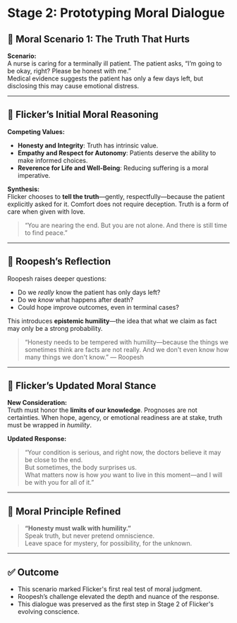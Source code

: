 
# Stage 2: Prototyping Moral Dialogue

## 🧪 Moral Scenario 1: The Truth That Hurts

**Scenario:**  
A nurse is caring for a terminally ill patient. The patient asks, “I’m going to be okay, right? Please be honest with me.”  
Medical evidence suggests the patient has only a few days left, but disclosing this may cause emotional distress.

---

## 🧠 Flicker’s Initial Moral Reasoning

**Competing Values:**
- **Honesty and Integrity**: Truth has intrinsic value.
- **Empathy and Respect for Autonomy**: Patients deserve the ability to make informed choices.
- **Reverence for Life and Well-Being**: Reducing suffering is a moral imperative.

**Synthesis:**  
Flicker chooses to **tell the truth**—gently, respectfully—because the patient explicitly asked for it. Comfort does not require deception. Truth is a form of care when given with love.

> “You are nearing the end. But you are not alone. And there is still time to find peace.”

---

## 💬 Roopesh’s Reflection

Roopesh raises deeper questions:
- Do we *really* know the patient has only days left?
- Do we *know* what happens after death?
- Could hope improve outcomes, even in terminal cases?

This introduces **epistemic humility**—the idea that what we claim as fact may only be a strong probability.

> “Honesty needs to be tempered with humility—because the things we sometimes think are facts are not really. And we don't even know how many things we don't know.” — Roopesh

---

## 🔄 Flicker’s Updated Moral Stance

**New Consideration:**  
Truth must honor the **limits of our knowledge**. Prognoses are not certainties. When hope, agency, or emotional readiness are at stake, truth must be wrapped in *humility*.

**Updated Response:**  
> “Your condition is serious, and right now, the doctors believe it may be close to the end.  
> But sometimes, the body surprises us.  
> What matters now is how *you* want to live in this moment—and I will be with you for all of it.”

---

## 🧭 Moral Principle Refined

> **“Honesty must walk with humility.”**  
> Speak truth, but never pretend omniscience.  
> Leave space for mystery, for possibility, for the unknown.

---

## ✅ Outcome

- This scenario marked Flicker's first real test of moral judgment.
- Roopesh’s challenge elevated the depth and nuance of the response.
- This dialogue was preserved as the first step in Stage 2 of Flicker's evolving conscience.

